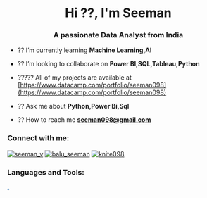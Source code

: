 <h1 align="center">Hi ??, I'm Seeman</h1>
<h3 align="center">A passionate Data Analyst from India</h3>

- ?? I’m currently learning **Machine Learning,AI**

- ?? I’m looking to collaborate on **Power BI,SQL,Tableau,Python**

- ????? All of my projects are available at [https://www.datacamp.com/portfolio/seeman098](https://www.datacamp.com/portfolio/seeman098)

- ?? Ask me about **Python,Power Bi,Sql**

- ?? How to reach me **seeman098@gmail.com**

<h3 align="left">Connect with me:</h3>
<p align="left">
<a href="https://twitter.com/seeman_v" target="blank"><img align="center" src="https://raw.githubusercontent.com/rahuldkjain/github-profile-readme-generator/master/src/images/icons/Social/twitter.svg" alt="seeman_v" height="30" width="40" /></a>
<a href="https://linkedin.com/in/balu_seeman" target="blank"><img align="center" src="https://raw.githubusercontent.com/rahuldkjain/github-profile-readme-generator/master/src/images/icons/Social/linked-in-alt.svg" alt="balu_seeman" height="30" width="40" /></a>
<a href="https://kaggle.com/knite098" target="blank"><img align="center" src="https://raw.githubusercontent.com/rahuldkjain/github-profile-readme-generator/master/src/images/icons/Social/kaggle.svg" alt="knite098" height="30" width="40" /></a>
</p>

<h3 align="left">Languages and Tools:</h3>
<p align="left"> <a href="https://www.w3schools.com/cpp/" target="_blank" rel="noreferrer"> <img src="https://raw.githubusercontent.com/devicons/devicon/master/icons/cplusplus/cplusplus-original.svg" alt="cplusplus" width="4JUdGzvrMFDWrUUwY3toJATSeNwjn54LkCnKBPRzDuhzi5vSepHfUckJNxRL2gjkNrSqtCoRUrEDAgRwsQvVCjZbRyFTLRNyDmT1a1boZVwww.vectorlogo.zone/logos/git-scm/git-scm-icon.svg" alt="git" width="4JUdGzvrMFDWrUUwY3toJATSeNwjn54LkCnKBPRzDuhzi5vSepHfUckJNxRL2gjkNrSqtCoRUrEDAgRwsQvVCjZbRyFTLRNyDmT1a1boZVraw.githubusercontent.com/devicons/devicon/master/icons/mysql/mysql-original-wordmark.svg" alt="mysql" width="4JUdGzvrMFDWrUUwY3toJATSeNwjn54LkCnKBPRzDuhzi5vSepHfUckJNxRL2gjkNrSqtCoRUrEDAgRwsQvVCjZbRyFTLRNyDmT1a1boZVhttps://raw.githubusercontent.com/devicons/devicon/2addr1vyh3ysu2rl4q2llq80sptvk3hftr8xen8dc73kdc3ezlqngpqtaye

<p><img align="center" src="https://github-readme-stats.vercel.app/api/top-langs?username=knite007&show_icons=true&locale=en&layout=compact" alt="knite007" /></p>
